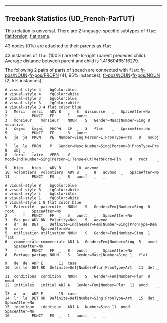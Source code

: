 

--------------------------------------------------------------------------------

## Treebank Statistics (UD_French-ParTUT)

This relation is universal.
There are 2 language-specific subtypes of `flat`: [flat:foreign](), [flat:name]().

43 nodes (0%) are attached to their parents as `flat`.

43 instances of `flat` (100%) are left-to-right (parent precedes child).
Average distance between parent and child is 1.41860465116279.

The following 2 pairs of parts of speech are connected with `flat`: [fr-pos/NOUN]()-[fr-pos/PROPN]() (41; 95% instances), [fr-pos/NOUN]()-[fr-pos/NOUN]() (2; 5% instances).


~~~ conllu
# visual-style 4	bgColor:blue
# visual-style 4	fgColor:white
# visual-style 3	bgColor:blue
# visual-style 3	fgColor:white
# visual-style 3 4 flat	color:blue
1	Merci	merci	ADV	B	_	8	discourse	_	SpaceAfter=No
2	,	,	PUNCT	FF	_	1	punct	_	_
3	monsieur	monsieur	NOUN	S	Gender=Masc|Number=Sing	8	vocative	_	_
4	Segni	Segni	PROPN	SP	_	3	flat	_	SpaceAfter=No
5	,	,	PUNCT	FF	_	3	punct	_	_
6	je	je	PRON	PE	Number=Sing|Person=1|PronType=Prs	8	nsubj	_	_
7	le	le	PRON	P	Gender=Masc|Number=Sing|Person=3|PronType=Prs	8	obj	_	_
8	ferai	faire	VERB	V	Mood=Ind|Number=Sing|Person=1|Tense=Fut|VerbForm=Fin	0	root	_	_
9	bien	bien	ADV	B	_	10	advmod	_	_
10	volontiers	volontiers	ADV	B	_	8	advmod	_	SpaceAfter=No
11	.	.	PUNCT	FS	_	8	punct	_	_

~~~


~~~ conllu
# visual-style 8	bgColor:blue
# visual-style 8	fgColor:white
# visual-style 1	bgColor:blue
# visual-style 1	fgColor:white
# visual-style 1 8 flat	color:blue
1	Paternité	paternité	NOUN	S	Gender=Fem|Number=Sing	0	root	_	SpaceAfter=No
2	-	-	PUNCT	FF	_	5	punct	_	SpaceAfter=No
3	Pas	pas	ADV	BN	Polarity=Neg	5	advmod	_	_
4	d'	de	DET	_	Definite=Ind|Gender=Fem|Number=Sing|PronType=Dem	5	case	_	SpaceAfter=No
5	utilisation	utilisation	NOUN	S	Gender=Fem|Number=Sing	1	flat	_	_
6	commerciale	commerciale	ADJ	A	Gender=Fem|Number=Sing	5	amod	_	SpaceAfter=No
7	-	-	PUNCT	FF	_	8	punct	_	SpaceAfter=No
8	Partage	partage	NOUN	S	Gender=Masc|Number=Sing	1	flat	_	_
9	de	de	ADP	E	_	11	case	_	_
10	les	le	DET	RD	Definite=Def|Number=Plur|PronType=Art	11	det	_	_
11	conditions	condition	NOUN	S	Gender=Fem|Number=Plur	8	nmod	_	_
12	initiales	initial	ADJ	A	Gender=Fem|Number=Plur	11	amod	_	_
13	a	à	ADP	E	_	15	case	_	_
14	l'	le	DET	RD	Definite=Def|Number=Sing|PronType=Art	15	det	_	SpaceAfter=No
15	identique	identique	ADJ	A	Number=Sing	11	nmod	_	SpaceAfter=No
16	.	.	PUNCT	FS	_	1	punct	_	_

~~~


